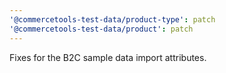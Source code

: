 ```yaml
---
'@commercetools-test-data/product-type': patch
'@commercetools-test-data/product': patch
---
```


Fixes for the B2C sample data import attributes.
